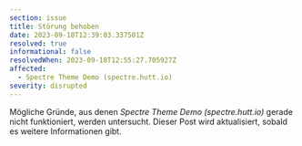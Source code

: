 ```yaml
---
section: issue
title: Störung behoben
date: 2023-09-18T12:39:03.337501Z
resolved: true
informational: false
resolvedWhen: 2023-09-18T12:55:27.705927Z
affected:
  - Spectre Theme Demo (spectre.hutt.io)
severity: disrupted
---
```

Mögliche Gründe, aus denen *Spectre Theme Demo (spectre.hutt.io)* gerade nicht funktioniert, werden untersucht. Dieser Post wird aktualisiert, sobald es weitere Informationen gibt.

        